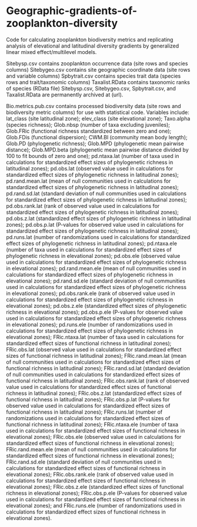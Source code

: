 # Geographic-gradients-of-zooplankton-diversity
Code for calculating zooplankton biodiversity metrics and replicating analysis of elevational and latitudinal diversity gradients by generalized linear mixed effect/multilevel models.

Sitebysp.csv contains zooplankton occurrence data (site rows and species columns)
Sitebygeo.csv contains site geographic coordinate data (site rows and variable columns)
Spbytrait.csv contains species trait data (species rows and trait/taxonomic columns)
Taxalist.RData contains taxonomic ranks of species (RData file)
Sitebysp.csv, Sitebygeo.csv, Spbytrait.csv, and Taxalist.RData are permanently archived at (url).

Bio.metrics.pub.csv contains processed biodiversity data (site rows and biodiversity metric columns) for use with statistical code. 
Variables include:
lat_class (site latitudinal zone);
elev_class (site elevational zone);
Taxo.alpha (species richness);
Glob.nbsp (number of taxa excluding juveniles);
Glob.FRic (functional richness standardized between zero and one);
Glob.FDis (functional dispersion);
CWM.Bl (community mean body length);
Glob.PD (phylogenetic richness);
Glob.MPD (phylogenetic mean pairwise distance);
Glob.MPD.beta (phylogenetic mean pairwise distance divided by 100 to fit bounds of zero and one);
pd.ntaxa.lat (number of taxa used in calculations for standardized effect sizes of phylogenetic richness in latitudinal zones);
pd.obs.lat (observed value used in calculations for standardized effect sizes of phylogenetic richness in latitudinal zones);
pd.rand.mean.lat (mean of null communities used in calculations for standardized effect sizes of phylogenetic richness in latitudinal zones);
pd.rand.sd.lat (standard deviation of null communities used in calculations for standardized effect sizes of phylogenetic richness in latitudinal zones);
pd.obs.rank.lat (rank of observed value used in calculations for standardized effect sizes of phylogenetic richness in latitudinal zones);
pd.obs.z.lat (standardized effect sizes of phylogenetic richness in latitudinal zones);
pd.obs.p.lat (P-values for observed value used in calculations for standardized effect sizes of phylogenetic richness in latitudinal zones);
pd.runs.lat (number of randomizations used in calculations for standardized effect sizes of phylogenetic richness in latitudinal zones);
pd.ntaxa.ele (number of taxa used in calculations for standardized effect sizes of phylogenetic richness in elevational zones);
pd.obs.ele (observed value used in calculations for standardized effect sizes of phylogenetic richness in elevational zones);
pd.rand.mean.ele (mean of null communities used in calculations for standardized effect sizes of phylogenetic richness in elevational zones);
pd.rand.sd.ele (standard deviation of null communities used in calculations for standardized effect sizes of phylogenetic richness in elevational zones);
pd.obs.rank.ele (rank of observed value used in calculations for standardized effect sizes of phylogenetic richness in elevational zones);
pd.obs.z.ele (standardized effect sizes of phylogenetic richness in elevational zones);
pd.obs.p.ele (P-values for observed value used in calculations for standardized effect sizes of phylogenetic richness in elevational zones);
pd.runs.ele (number of randomizations used in calculations for standardized effect sizes of phylogenetic richness in elevational zones);
FRic.ntaxa.lat (number of taxa used in calculations for standardized effect sizes of functional richness in latitudinal zones);
FRic.obs.lat (observed value used in calculations for standardized effect sizes of functional richness in latitudinal zones);
FRic.rand.mean.lat (mean of null communities used in calculations for standardized effect sizes of functional richness in latitudinal zones);
FRic.rand.sd.lat (standard deviation of null communities used in calculations for standardized effect sizes of functional richness in latitudinal zones);
FRic.obs.rank.lat (rank of observed value used in calculations for standardized effect sizes of functional richness in latitudinal zones);
FRic.obs.z.lat (standardized effect sizes of functional richness in latitudinal zones);
FRic.obs.p.lat (P-values for observed value used in calculations for standardized effect sizes of functional richness in latitudinal zones);
FRic.runs.lat (number of randomizations used in calculations for standardized effect sizes of functional richness in latitudinal zones);
FRic.ntaxa.ele (number of taxa used in calculations for standardized effect sizes of functional richness in elevational zones);
FRic.obs.ele (observed value used in calculations for standardized effect sizes of functional richness in elevational zones);
FRic.rand.mean.ele (mean of null communities used in calculations for standardized effect sizes of functional richness in elevational zones);
FRic.rand.sd.ele (standard deviation of null communities used in calculations for standardized effect sizes of functional richness in elevational zones);
FRic.obs.rank.ele (rank of observed value used in calculations for standardized effect sizes of functional richness in elevational zones);
FRic.obs.z.ele (standardized effect sizes of functional richness in elevational zones);
FRic.obs.p.ele (P-values for observed value used in calculations for standardized effect sizes of functional richness in elevational zones); and
FRic.runs.ele (number of randomizations used in calculations for standardized effect sizes of functional richness in elevational zones).
